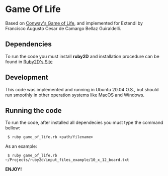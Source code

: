 # Game Of Life

Based on [Conway's Game of Life](https://en.wikipedia.org/wiki/Conway%27s_Game_of_Life),
and implemented for Extendi by Francisco Augusto Cesar de Camargo Bellaz Guiraldelli.


## Dependencies
To run the code you must install **ruby2D** and installation procedure can be found in [Ruby2D's Site](https://www.ruby2d.com/)

## Development
This code was implemented and running in Ubuntu 20.04 O.S., but should run smoothly in other operation systems like MacOS and Windows.

## Running the code
To run the code, after installed all dependecies you must type the command bellow:

```console
 $ ruby game_of_life.rb <path/filename>
```
As an example:
```console
 $ ruby game_of_life.rb ~/Projects/ruby2d/input_files_example/10_x_12_board.txt
```
**ENJOY!**
